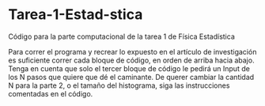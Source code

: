 # Tarea-1-Estad-stica
Código para la parte computacional de la tarea 1 de Física Estadística

Para correr el programa y recrear lo expuesto en el artículo de investigación es suficiente correr cada bloque de código, en orden de arriba hacia abajo. Tenga en cuenta que solo el tercer bloque de código le pedirá un Input de los N pasos que quiere que dé el caminante. De querer cambiar la cantidad N para la parte 2, o el tamaño del histograma, siga las instrucciones comentadas en el código.
